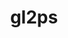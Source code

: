 ---
title: "gl2ps"
layout: cache
categories: [package, develop]
meta: {"versions": ["1.4.2"], "compilers": ["gcc@=11.1.0"], "oss": ["ubuntu20.04"], "platforms": ["linux"], "targets": ["x86_64_v3"], "stacks": ["data-vis-sdk", "e4s", "root"], "num_specs": 23, "num_specs_by_stack": {"data-vis-sdk": 18, "root": 23, "e4s": 5}}
spec_details: [{"hash": "ufrfvcs6vrdbv7uf3vfccr7ppshn567j", "compiler": "gcc@=11.1.0", "versions": ["1.4.2"], "os": "ubuntu20.04", "platform": "linux", "target": "x86_64_v3", "variants": ["build_system=cmake", "build_type=RelWithDebInfo", "~doc", "generator=make", "~ipo", "+png", "+zlib"], "stacks": ["data-vis-sdk", "root"], "size": "-", "tarball": "https://binaries.spack.io/develop/build_cache/linux-ubuntu20.04-x86_64_v3/gcc-11.1.0/gl2ps-1.4.2/linux-ubuntu20.04-x86_64_v3-gcc-11.1.0-gl2ps-1.4.2-ufrfvcs6vrdbv7uf3vfccr7ppshn567j.spack"}, {"hash": "qtkp2seawf7afsfeaj5beqj3gjgauf7v", "compiler": "gcc@=11.1.0", "versions": ["1.4.2"], "os": "ubuntu20.04", "platform": "linux", "target": "x86_64_v3", "variants": ["build_system=cmake", "build_type=RelWithDebInfo", "~doc", "generator=make", "~ipo", "+png", "+zlib"], "stacks": ["data-vis-sdk", "root"], "size": "-", "tarball": "https://binaries.spack.io/develop/build_cache/linux-ubuntu20.04-x86_64_v3/gcc-11.1.0/gl2ps-1.4.2/linux-ubuntu20.04-x86_64_v3-gcc-11.1.0-gl2ps-1.4.2-qtkp2seawf7afsfeaj5beqj3gjgauf7v.spack"}, {"hash": "ezfm7cvhr2iezzlsowbx76jgzag3zhpl", "compiler": "gcc@=11.1.0", "versions": ["1.4.2"], "os": "ubuntu20.04", "platform": "linux", "target": "x86_64_v3", "variants": ["build_system=cmake", "build_type=RelWithDebInfo", "~doc", "generator=make", "~ipo", "+png", "+zlib"], "stacks": ["root", "e4s"], "size": "-", "tarball": "https://binaries.spack.io/develop/build_cache/linux-ubuntu20.04-x86_64_v3/gcc-11.1.0/gl2ps-1.4.2/linux-ubuntu20.04-x86_64_v3-gcc-11.1.0-gl2ps-1.4.2-ezfm7cvhr2iezzlsowbx76jgzag3zhpl.spack"}, {"hash": "fl7tgzzcrr7fde7ljfrwd3rhvqzem7he", "compiler": "gcc@=11.1.0", "versions": ["1.4.2"], "os": "ubuntu20.04", "platform": "linux", "target": "x86_64_v3", "variants": ["build_system=cmake", "build_type=RelWithDebInfo", "~doc", "generator=make", "~ipo", "+png", "+zlib"], "stacks": ["root", "e4s"], "size": "-", "tarball": "https://binaries.spack.io/develop/build_cache/linux-ubuntu20.04-x86_64_v3/gcc-11.1.0/gl2ps-1.4.2/linux-ubuntu20.04-x86_64_v3-gcc-11.1.0-gl2ps-1.4.2-fl7tgzzcrr7fde7ljfrwd3rhvqzem7he.spack"}, {"hash": "lrx63lw4mpwcrgqhw3qrp4jgtwemjvnh", "compiler": "gcc@=11.1.0", "versions": ["1.4.2"], "os": "ubuntu20.04", "platform": "linux", "target": "x86_64_v3", "variants": ["build_system=cmake", "build_type=Release", "~doc", "generator=make", "~ipo", "+png", "+zlib"], "stacks": ["root", "e4s"], "size": "-", "tarball": "https://binaries.spack.io/develop/build_cache/linux-ubuntu20.04-x86_64_v3/gcc-11.1.0/gl2ps-1.4.2/linux-ubuntu20.04-x86_64_v3-gcc-11.1.0-gl2ps-1.4.2-lrx63lw4mpwcrgqhw3qrp4jgtwemjvnh.spack"}, {"hash": "xmeuzf46yo6l5ndhk4jayr4h7pwrswog", "compiler": "gcc@=11.1.0", "versions": ["1.4.2"], "os": "ubuntu20.04", "platform": "linux", "target": "x86_64_v3", "variants": ["build_system=cmake", "build_type=RelWithDebInfo", "~doc", "generator=make", "~ipo", "+png", "+zlib"], "stacks": ["data-vis-sdk", "root"], "size": "-", "tarball": "https://binaries.spack.io/develop/build_cache/linux-ubuntu20.04-x86_64_v3/gcc-11.1.0/gl2ps-1.4.2/linux-ubuntu20.04-x86_64_v3-gcc-11.1.0-gl2ps-1.4.2-xmeuzf46yo6l5ndhk4jayr4h7pwrswog.spack"}, {"hash": "om3js6uve3co5lrgoxqicfg24lskr7wp", "compiler": "gcc@=11.1.0", "versions": ["1.4.2"], "os": "ubuntu20.04", "platform": "linux", "target": "x86_64_v3", "variants": ["build_system=cmake", "build_type=RelWithDebInfo", "~doc", "generator=make", "~ipo", "+png", "+zlib"], "stacks": ["data-vis-sdk", "root"], "size": "-", "tarball": "https://binaries.spack.io/develop/build_cache/linux-ubuntu20.04-x86_64_v3/gcc-11.1.0/gl2ps-1.4.2/linux-ubuntu20.04-x86_64_v3-gcc-11.1.0-gl2ps-1.4.2-om3js6uve3co5lrgoxqicfg24lskr7wp.spack"}, {"hash": "bckbdnzvnecchqkzql57w4oibyavby6k", "compiler": "gcc@=11.1.0", "versions": ["1.4.2"], "os": "ubuntu20.04", "platform": "linux", "target": "x86_64_v3", "variants": ["build_system=cmake", "build_type=RelWithDebInfo", "~doc", "generator=make", "~ipo", "+png", "+zlib"], "stacks": ["data-vis-sdk", "root"], "size": "-", "tarball": "https://binaries.spack.io/develop/build_cache/linux-ubuntu20.04-x86_64_v3/gcc-11.1.0/gl2ps-1.4.2/linux-ubuntu20.04-x86_64_v3-gcc-11.1.0-gl2ps-1.4.2-bckbdnzvnecchqkzql57w4oibyavby6k.spack"}, {"hash": "ssbct7mmk2fm5ag57mheeifc5iubcern", "compiler": "gcc@=11.1.0", "versions": ["1.4.2"], "os": "ubuntu20.04", "platform": "linux", "target": "x86_64_v3", "variants": ["build_system=cmake", "build_type=RelWithDebInfo", "~doc", "generator=make", "~ipo", "+png", "+zlib"], "stacks": ["data-vis-sdk", "root"], "size": "-", "tarball": "https://binaries.spack.io/develop/build_cache/linux-ubuntu20.04-x86_64_v3/gcc-11.1.0/gl2ps-1.4.2/linux-ubuntu20.04-x86_64_v3-gcc-11.1.0-gl2ps-1.4.2-ssbct7mmk2fm5ag57mheeifc5iubcern.spack"}, {"hash": "xjnripgtrfj7a7hspp3d6bk3kwtrtcws", "compiler": "gcc@=11.1.0", "versions": ["1.4.2"], "os": "ubuntu20.04", "platform": "linux", "target": "x86_64_v3", "variants": ["build_system=cmake", "build_type=RelWithDebInfo", "~doc", "generator=make", "~ipo", "+png", "+zlib"], "stacks": ["data-vis-sdk", "root"], "size": "-", "tarball": "https://binaries.spack.io/develop/build_cache/linux-ubuntu20.04-x86_64_v3/gcc-11.1.0/gl2ps-1.4.2/linux-ubuntu20.04-x86_64_v3-gcc-11.1.0-gl2ps-1.4.2-xjnripgtrfj7a7hspp3d6bk3kwtrtcws.spack"}, {"hash": "ge6iyqphuhowstwmyaymgxvhveb6wf6o", "compiler": "gcc@=11.1.0", "versions": ["1.4.2"], "os": "ubuntu20.04", "platform": "linux", "target": "x86_64_v3", "variants": ["build_system=cmake", "build_type=RelWithDebInfo", "~doc", "generator=make", "~ipo", "+png", "+zlib"], "stacks": ["data-vis-sdk", "root"], "size": "-", "tarball": "https://binaries.spack.io/develop/build_cache/linux-ubuntu20.04-x86_64_v3/gcc-11.1.0/gl2ps-1.4.2/linux-ubuntu20.04-x86_64_v3-gcc-11.1.0-gl2ps-1.4.2-ge6iyqphuhowstwmyaymgxvhveb6wf6o.spack"}, {"hash": "6sfyjxycecom6pjep56gif66ezyjcloh", "compiler": "gcc@=11.1.0", "versions": ["1.4.2"], "os": "ubuntu20.04", "platform": "linux", "target": "x86_64_v3", "variants": ["build_system=cmake", "build_type=RelWithDebInfo", "~doc", "generator=make", "~ipo", "+png", "+zlib"], "stacks": ["root", "e4s"], "size": "-", "tarball": "https://binaries.spack.io/develop/build_cache/linux-ubuntu20.04-x86_64_v3/gcc-11.1.0/gl2ps-1.4.2/linux-ubuntu20.04-x86_64_v3-gcc-11.1.0-gl2ps-1.4.2-6sfyjxycecom6pjep56gif66ezyjcloh.spack"}, {"hash": "7gmw2u7lbxevz4xojefb4454vxtn63bo", "compiler": "gcc@=11.1.0", "versions": ["1.4.2"], "os": "ubuntu20.04", "platform": "linux", "target": "x86_64_v3", "variants": ["build_system=cmake", "build_type=RelWithDebInfo", "~doc", "generator=make", "~ipo", "+png", "+zlib"], "stacks": ["data-vis-sdk", "root"], "size": "-", "tarball": "https://binaries.spack.io/develop/build_cache/linux-ubuntu20.04-x86_64_v3/gcc-11.1.0/gl2ps-1.4.2/linux-ubuntu20.04-x86_64_v3-gcc-11.1.0-gl2ps-1.4.2-7gmw2u7lbxevz4xojefb4454vxtn63bo.spack"}, {"hash": "3tkd27fqjooglveznxax2a6bwo6cj3lx", "compiler": "gcc@=11.1.0", "versions": ["1.4.2"], "os": "ubuntu20.04", "platform": "linux", "target": "x86_64_v3", "variants": ["build_system=cmake", "build_type=RelWithDebInfo", "~doc", "generator=make", "~ipo", "+png", "+zlib"], "stacks": ["data-vis-sdk", "root"], "size": "-", "tarball": "https://binaries.spack.io/develop/build_cache/linux-ubuntu20.04-x86_64_v3/gcc-11.1.0/gl2ps-1.4.2/linux-ubuntu20.04-x86_64_v3-gcc-11.1.0-gl2ps-1.4.2-3tkd27fqjooglveznxax2a6bwo6cj3lx.spack"}, {"hash": "iyzwcvvuzq3gijrom7s6kivjsqrmgygl", "compiler": "gcc@=11.1.0", "versions": ["1.4.2"], "os": "ubuntu20.04", "platform": "linux", "target": "x86_64_v3", "variants": ["build_system=cmake", "build_type=Release", "~doc", "generator=make", "~ipo", "+png", "+zlib"], "stacks": ["data-vis-sdk", "root"], "size": "-", "tarball": "https://binaries.spack.io/develop/build_cache/linux-ubuntu20.04-x86_64_v3/gcc-11.1.0/gl2ps-1.4.2/linux-ubuntu20.04-x86_64_v3-gcc-11.1.0-gl2ps-1.4.2-iyzwcvvuzq3gijrom7s6kivjsqrmgygl.spack"}, {"hash": "yeozm7vkhr7zyvd4jzxewefzzrhrixrw", "compiler": "gcc@=11.1.0", "versions": ["1.4.2"], "os": "ubuntu20.04", "platform": "linux", "target": "x86_64_v3", "variants": ["build_system=cmake", "build_type=RelWithDebInfo", "~doc", "generator=make", "~ipo", "+png", "+zlib"], "stacks": ["data-vis-sdk", "root"], "size": "-", "tarball": "https://binaries.spack.io/develop/build_cache/linux-ubuntu20.04-x86_64_v3/gcc-11.1.0/gl2ps-1.4.2/linux-ubuntu20.04-x86_64_v3-gcc-11.1.0-gl2ps-1.4.2-yeozm7vkhr7zyvd4jzxewefzzrhrixrw.spack"}, {"hash": "cn5yvg3n2ampj6k7krthf4n3fo7pt6qj", "compiler": "gcc@=11.1.0", "versions": ["1.4.2"], "os": "ubuntu20.04", "platform": "linux", "target": "x86_64_v3", "variants": ["build_system=cmake", "build_type=Release", "~doc", "generator=make", "~ipo", "+png", "+zlib"], "stacks": ["data-vis-sdk", "root"], "size": "-", "tarball": "https://binaries.spack.io/develop/build_cache/linux-ubuntu20.04-x86_64_v3/gcc-11.1.0/gl2ps-1.4.2/linux-ubuntu20.04-x86_64_v3-gcc-11.1.0-gl2ps-1.4.2-cn5yvg3n2ampj6k7krthf4n3fo7pt6qj.spack"}, {"hash": "n57hlfaenkoguaazoqcbls34wojrt2ul", "compiler": "gcc@=11.1.0", "versions": ["1.4.2"], "os": "ubuntu20.04", "platform": "linux", "target": "x86_64_v3", "variants": ["build_system=cmake", "build_type=Release", "~doc", "generator=make", "~ipo", "+png", "+zlib"], "stacks": ["data-vis-sdk", "root"], "size": "-", "tarball": "https://binaries.spack.io/develop/build_cache/linux-ubuntu20.04-x86_64_v3/gcc-11.1.0/gl2ps-1.4.2/linux-ubuntu20.04-x86_64_v3-gcc-11.1.0-gl2ps-1.4.2-n57hlfaenkoguaazoqcbls34wojrt2ul.spack"}, {"hash": "f6nx4kpueh44k4qaycduzqblv2q2pynq", "compiler": "gcc@=11.1.0", "versions": ["1.4.2"], "os": "ubuntu20.04", "platform": "linux", "target": "x86_64_v3", "variants": ["build_system=cmake", "build_type=RelWithDebInfo", "~doc", "generator=make", "~ipo", "+png", "+zlib"], "stacks": ["root", "e4s"], "size": "-", "tarball": "https://binaries.spack.io/develop/build_cache/linux-ubuntu20.04-x86_64_v3/gcc-11.1.0/gl2ps-1.4.2/linux-ubuntu20.04-x86_64_v3-gcc-11.1.0-gl2ps-1.4.2-f6nx4kpueh44k4qaycduzqblv2q2pynq.spack"}, {"hash": "lwnreshehnq5ssnpo2ottfmbpwsurol2", "compiler": "gcc@=11.1.0", "versions": ["1.4.2"], "os": "ubuntu20.04", "platform": "linux", "target": "x86_64_v3", "variants": ["build_system=cmake", "build_type=RelWithDebInfo", "~doc", "generator=make", "~ipo", "+png", "+zlib"], "stacks": ["data-vis-sdk", "root"], "size": "-", "tarball": "https://binaries.spack.io/develop/build_cache/linux-ubuntu20.04-x86_64_v3/gcc-11.1.0/gl2ps-1.4.2/linux-ubuntu20.04-x86_64_v3-gcc-11.1.0-gl2ps-1.4.2-lwnreshehnq5ssnpo2ottfmbpwsurol2.spack"}, {"hash": "x6fpldbqkwszj2kx3bixb5lkexdclbxl", "compiler": "gcc@=11.1.0", "versions": ["1.4.2"], "os": "ubuntu20.04", "platform": "linux", "target": "x86_64_v3", "variants": ["build_system=cmake", "build_type=RelWithDebInfo", "~doc", "generator=make", "~ipo", "+png", "+zlib"], "stacks": ["data-vis-sdk", "root"], "size": "-", "tarball": "https://binaries.spack.io/develop/build_cache/linux-ubuntu20.04-x86_64_v3/gcc-11.1.0/gl2ps-1.4.2/linux-ubuntu20.04-x86_64_v3-gcc-11.1.0-gl2ps-1.4.2-x6fpldbqkwszj2kx3bixb5lkexdclbxl.spack"}, {"hash": "ljvta5r6t6stet7dkn2c3cborv77dl3y", "compiler": "gcc@=11.1.0", "versions": ["1.4.2"], "os": "ubuntu20.04", "platform": "linux", "target": "x86_64_v3", "variants": ["build_system=cmake", "build_type=RelWithDebInfo", "~doc", "generator=make", "~ipo", "+png", "+zlib"], "stacks": ["data-vis-sdk", "root"], "size": "-", "tarball": "https://binaries.spack.io/develop/build_cache/linux-ubuntu20.04-x86_64_v3/gcc-11.1.0/gl2ps-1.4.2/linux-ubuntu20.04-x86_64_v3-gcc-11.1.0-gl2ps-1.4.2-ljvta5r6t6stet7dkn2c3cborv77dl3y.spack"}, {"hash": "dpmekmqb4qv6taa4pls3blra47k5qeqx", "compiler": "gcc@=11.1.0", "versions": ["1.4.2"], "os": "ubuntu20.04", "platform": "linux", "target": "x86_64_v3", "variants": ["build_system=cmake", "build_type=RelWithDebInfo", "~doc", "generator=make", "~ipo", "+png", "+zlib"], "stacks": ["data-vis-sdk", "root"], "size": "-", "tarball": "https://binaries.spack.io/develop/build_cache/linux-ubuntu20.04-x86_64_v3/gcc-11.1.0/gl2ps-1.4.2/linux-ubuntu20.04-x86_64_v3-gcc-11.1.0-gl2ps-1.4.2-dpmekmqb4qv6taa4pls3blra47k5qeqx.spack"}]
---
